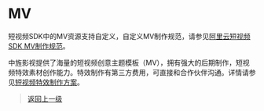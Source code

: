 
# MV

短视频SDK中的MV资源支持自定义，自定义MV制作规范，请参见[阿里云短视频SDK MV制作规范](http://docs-aliyun.cn-hangzhou.oss.aliyun-inc.com/assets/attach/123586/cn_zh/1561623344457/%E9%98%BF%E9%87%8C%E4%BA%91%E7%9F%AD%E8%A7%86%E9%A2%91SDKMV%E5%88%B6%E4%BD%9C%E8%A7%84%E8%8C%83.pdf?spm=a2c4g.11186623.2.8.7371136eNA1qTx&file=%E9%98%BF%E9%87%8C%E4%BA%91%E7%9F%AD%E8%A7%86%E9%A2%91SDKMV%E5%88%B6%E4%BD%9C%E8%A7%84%E8%8C%83.pdf)。

中旌影视提供了海量的短视频创意主题模板（MV），拥有强大的后期制作，短视频特效素材创作能力。特效制作有第三方费用，可直接和合作伙伴沟通。详情请参见[短视频特效制作方案](http://mv.dashivlog.com/index?spm=a2c4g.11186623.2.9.7371136eNA1qTx)。

>[返回上一级](../README.md)